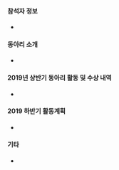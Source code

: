 <!--- 
제목은 "[동아리명] - 스터디 분야" 형태로 작성해주세요~
동아리 소개와 활동 내용은 개발관련 주제로 작성부탁드립니다. (동아리 내 친목 활동, MT, 홈커밍데이 등은 제외하여 주세요~)
사진이나 파일 등 더 추가하고 싶은 사항이 있으면 편하게 올려주세요!
!--->

#### 참석자 정보 <!-- 동아리당 1~3명이 참석할 수 있습니다. 이름/학년/연락드릴 메일주소를 남겨주세요. !-->
 - 

#### 동아리 소개 <!-- 스터디분야/활동 내용, 홈페이지 등 !-->
 - 

#### 2019년 상반기 동아리 활동 및 수상 내역  <!-- 공개할 산출물이 있다면 함께 남겨주세요 !-->
 - 

#### 2019 하반기 활동계획
 - 

#### 기타 <!-- 다른 동아리에 궁금한 점이나 D2 CAMPUS에 바라는 점 등을 편하게 남겨주세요 !-->
 - 
